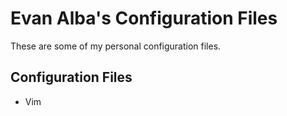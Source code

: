 # Evan Alba's Configuration Files
These are some of my personal configuration files.
## Configuration Files
* Vim
